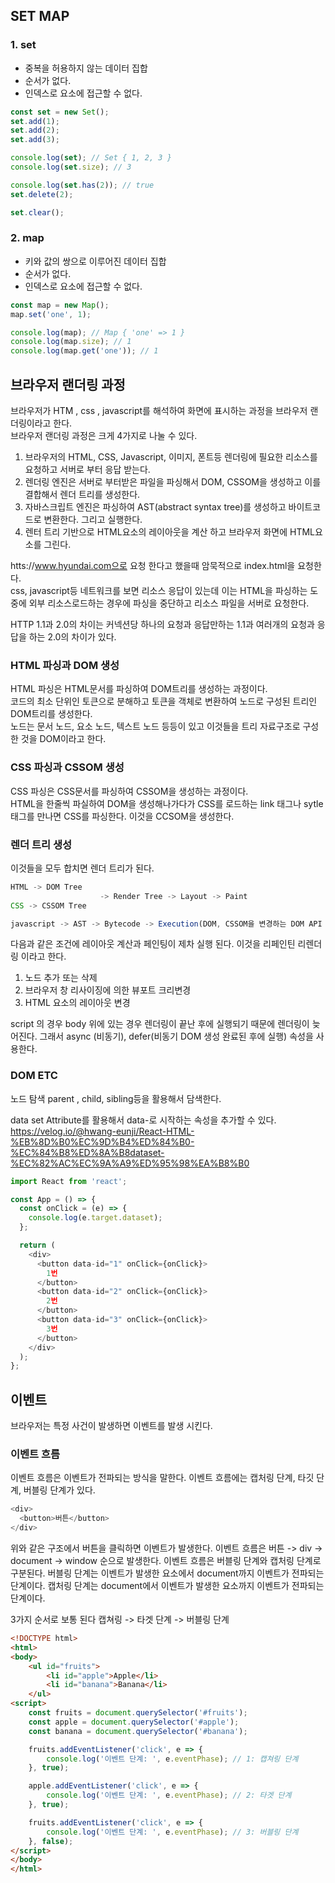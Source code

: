 ##  SET MAP
###  1. set
- 중복을 허용하지 않는 데이터 집합
- 순서가 없다.
- 인덱스로 요소에 접근할 수 없다.

~~~javascript
const set = new Set();
set.add(1);
set.add(2);
set.add(3);

console.log(set); // Set { 1, 2, 3 }
console.log(set.size); // 3

console.log(set.has(2)); // true
set.delete(2);

set.clear();

~~~

### 2. map
- 키와 값의 쌍으로 이루어진 데이터 집합
- 순서가 없다.
- 인덱스로 요소에 접근할 수 없다.

~~~javascript
const map = new Map();
map.set('one', 1);

console.log(map); // Map { 'one' => 1 }
console.log(map.size); // 1
console.log(map.get('one')); // 1
~~~

## 브라우저 랜더링 과정
브라우저가 HTM , css , javascript를 해석하여 화면에 표시하는 과정을 브라우저 랜더링이라고 한다.  
브라우저 랜더링 과정은 크게 4가지로 나눌 수 있다.
1. 브라우저의 HTML, CSS, Javascript, 이미지, 폰트등 렌더링에 필요한 리소스를 요청하고 서버로 부터 응답 받는다.
2. 렌더링 엔진은 서버로 부터받은 파일을 파싱해서 DOM, CSSOM을 생성하고 이를 결합해서 렌더 트리를 생성한다.
3. 자바스크립트 엔진은 파싱하여 AST(abstract syntax tree)를 생성하고 바이트코드로 변환한다. 그리고 실행한다.
4. 렌터 트리 기반으로 HTML요소의 레이아웃을 계산 하고 브라우저 화면에 HTML요소를 그린다.

htts://www.hyundai.com으로 요청 한다고 했을때 암묵적으로 index.html을 요청한다.  
css, javascript등 네트워크를 보면 리소스 응답이 있는데 이는 HTML을 파싱하는 도중에 외부 리소스로드하는 경우에 파싱을 중단하고 리소스 파일을 서버로 요청한다.  

HTTP 1.1과 2.0의 차이는 커넥션당 하나의 요청과 응답만하는 1.1과 여러개의 요청과 응답을 하는 2.0의 차이가 있다.  

### HTML 파싱과 DOM 생성
HTML 파싱은 HTML문서를 파싱하여 DOM트리를 생성하는 과정이다.  
코드의 최소 단위인 토큰으로 분해하고 토큰을 객체로 변환하여 노드로 구성된 트리인 DOM트리를 생성한다.  
노드는 문서 노드, 요소 노드, 텍스트 노드 등등이 있고 이것들을 트리 자료구조로 구성한 것을 DOM이라고 한다.

### CSS 파싱과 CSSOM 생성
CSS 파싱은 CSS문서를 파싱하여 CSSOM을 생성하는 과정이다.  
HTML을 한줄씩 파실하여 DOM을 생성해나가다가 CSS를 로드하는 link 태그나 sytle태그를 만나면 CSS를 파싱한다.
이것을 CCSOM을 생성한다.

### 렌더 트리 생성
이것들을 모두 합치면 렌더 트리가 된다.
~~~javascript
HTML -> DOM Tree
                    -> Render Tree -> Layout -> Paint
CSS -> CSSOM Tree

javascript -> AST -> Bytecode -> Execution(DOM, CSSOM을 변경하는 DOM API 호출)
~~~
다음과 같은 조건에 레이아웃 계산과 페인팅이 제차 실행 된다. 이것을 리페인틴 리렌더링 이라고 한다.
1. 노드 추가 또는 삭제
2. 브라우저 창 리사이징에 의한 뷰포트 크리변경
3. HTML 요소의 레이아웃 변경

script 의 경우 body 위에 있는 경우 렌더링이 끝난 후에 실행되기 때문에 렌더링이 늦어진다.
그래서 async (비동기), defer(비동기 DOM 생성 완료된 후에 실행) 속성을 사용한다.

### DOM ETC
노드 탐색 parent , child, sibling등을 활용해서 담색한다.

data set Attribute를 활용해서 data-로 시작하는 속성을 추가할 수 있다.  
https://velog.io/@hwang-eunji/React-HTML-%EB%8D%B0%EC%9D%B4%ED%84%B0-%EC%84%B8%ED%8A%B8dataset-%EC%82%AC%EC%9A%A9%ED%95%98%EA%B8%B0

~~~javascript
import React from 'react';

const App = () => {
  const onClick = (e) => {
    console.log(e.target.dataset);
  };

  return (
    <div>
      <button data-id="1" onClick={onClick}>
        1번
      </button>
      <button data-id="2" onClick={onClick}>
        2번
      </button>
      <button data-id="3" onClick={onClick}>
        3번
      </button>
    </div>
  );
};
~~~

## 이벤트
브라우저는 특정 사건이 발생하면 이벤트를 발생 시킨다.

### 이벤트 흐름
이벤트 흐름은 이벤트가 전파되는 방식을 말한다.
이벤트 흐름에는 캡처링 단계, 타깃 단계, 버블링 단계가 있다.
~~~javascript
<div>
  <button>버튼</button>
</div>
~~~
위와 같은 구조에서 버튼을 클릭하면 이벤트가 발생한다.
이벤트 흐름은 버튼 -> div -> document -> window 순으로 발생한다.
이벤트 흐름은 버블링 단계와 캡처링 단계로 구분된다.
버블링 단계는 이벤트가 발생한 요소에서 document까지 이벤트가 전파되는 단계이다.
캡처링 단계는 document에서 이벤트가 발생한 요소까지 이벤트가 전파되는 단계이다.

3가지 순서로 보통 된다 캡쳐링 -> 타겟 단계 -> 버블링 단계

~~~html
<!DOCTYPE html>
<html>
<body>
    <ul id="fruits">
        <li id="apple">Apple</li>
        <li id="banana">Banana</li>    
    </ul>
<script>
    const fruits = document.querySelector('#fruits');
    const apple = document.querySelector('#apple');
    const banana = document.querySelector('#banana');

    fruits.addEventListener('click', e => {
        console.log('이벤트 단계: ', e.eventPhase); // 1: 캡쳐링 단계
    }, true);

    apple.addEventListener('click', e => {
        console.log('이벤트 단계: ', e.eventPhase); // 2: 타겟 단계
    }, true);

    fruits.addEventListener('click', e => {
        console.log('이벤트 단계: ', e.eventPhase); // 3: 버블링 단계
    }, false);
</script>
</body>
</html>
~~~


